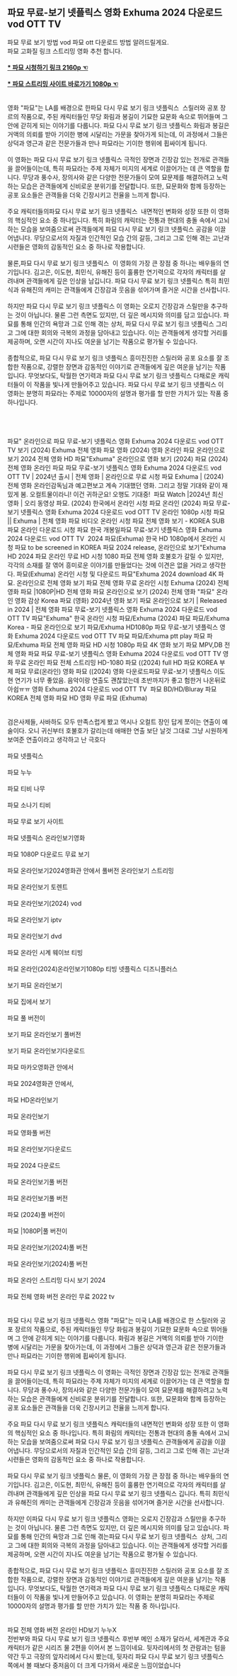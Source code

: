 ## 파묘 무료-보기 넷플릭스 영화 Exhuma 2024 다운로드 vod OTT TV

<div><span>파묘 무료 보기 방법 vod 파묘 ott 다운로드 방법 알려드릴게요.</span></div><div><span>파묘 고화질 링크 스트리밍 영화 추천 합니다.</span></div><div><span><br></span></div><div><span style="font-weight: bold; color: rgb(0, 123, 217);"><a href="http://1080p.kr">* 파묘 시청하기 링크 2160p ☜</a></span></div><div><span><br></span></div><div><span style="font-weight: bold; color: rgb(0, 123, 217);"><a href="http://1080p.kr">* 파묘 스트리밍 사이트 바로가기 1080p ☜</a></span></div><div><span><br></span></div><div><span><br></span></div><div><span>영화 "파묘"는 LA를 배경으로 한파묘 다시 무료 보기 링크 넷플릭스 &nbsp;스릴러와 공포 장르의 작품으로, 주된 캐릭터들인 무당 화림과 봉길이 기묘한 묘문화 속으로 뛰어들며 그 안에 갇히게 되는 이야기를 다룹니다. 파묘 다시 무료 보기 링크 넷플릭스 화림과 봉길은 거액의 의뢰를 받아 기이한 병에 시달리는 가문을 찾아가게 되는데, 이 과정에서 그들은 상덕과 영근과 같은 전문가들과 만나 파묘라는 기이한 행위에 휩싸이게 됩니다.</span></div><div><span><br></span></div><div><span>이 영화는 파묘 다시 무료 보기 링크 넷플릭스 극적인 장면과 긴장감 있는 전개로 관객들을 끌어들이는데, 특히 파묘라는 주제 자체가 미지의 세계로 이끌어가는 데 큰 역할을 합니다. 무당과 풍수사, 장의사와 같은 다양한 전문가들이 모여 묘문제를 해결하려고 노력하는 모습은 관객들에게 신비로운 분위기를 전달합니다. 또한, 묘문화와 함께 등장하는 공포 요소들은 관객들을 더욱 긴장시키고 전율을 느끼게 합니다.</span></div><div><span><br></span></div><div><span>주요 캐릭터들의파묘 다시 무료 보기 링크 넷플릭스 &nbsp;내면적인 변화와 성장 또한 이 영화의 핵심적인 요소 중 하나입니다. 특히 화림의 캐릭터는 전통과 현대의 충돌 속에서 고뇌하는 모습을 보여줌으로써 관객들에게 파묘 다시 무료 보기 링크 넷플릭스 공감을 이끌어냅니다. 무당으로서의 자질과 인간적인 모습 간의 갈등, 그리고 그로 인해 겪는 고난과 시련들은 영화의 감동적인 요소 중 하나로 작용합니다.</span></div><div><span><br></span></div><div><span>물론,파묘 다시 무료 보기 링크 넷플릭스 &nbsp;이 영화의 가장 큰 장점 중 하나는 배우들의 연기입니다. 김고은, 이도현, 최민식, 유해진 등이 훌륭한 연기력으로 각자의 캐릭터를 살려내며 관객들에게 깊은 인상을 남깁니다. 파묘 다시 무료 보기 링크 넷플릭스 특히 최민식과 유해진의 캐미는 관객들에게 긴장감과 웃음을 섞어가며 즐거운 시간을 선사합니다.</span></div><div><span><br></span></div><div><span>하지만 파묘 다시 무료 보기 링크 넷플릭스 이 영화는 오로지 긴장감과 스릴만을 추구하는 것이 아닙니다. 물론 그런 측면도 있지만, 더 깊은 메시지와 의미를 담고 있습니다. 파묘를 통해 인간의 욕망과 그로 인해 겪는 상처, 파묘 다시 무료 보기 링크 넷플릭스 그리고 그에 대한 회의와 극복의 과정을 담아내고 있습니다. 이는 관객들에게 생각할 거리를 제공하며, 오랜 시간이 지나도 여운을 남기는 작품으로 평가될 수 있습니다.</span></div><div><span><br></span></div><div><span>종합적으로, 파묘 다시 무료 보기 링크 넷플릭스 흥미진진한 스릴러와 공포 요소를 잘 조합한 작품으로, 강렬한 장면과 감동적인 이야기로 관객들에게 깊은 여운을 남기는 작품입니다. 무엇보다도, 탁월한 연기력과 파묘 다시 무료 보기 링크 넷플릭스 다채로운 캐릭터들이 이 작품을 빛나게 만들어주고 있습니다. 파묘 다시 무료 보기 링크 넷플릭스 이 영화는 분명히 파묘라는 주제로 10000자의 설명과 평가를 할 만한 가치가 있는 작품 중 하나입니다.</span></div><div><span><br></span></div><div><span><br></span></div><div><span><br></span></div><div><span><br></span></div><div><span>파묘" 온라인으로 파묘 무료-보기 넷플릭스 영화 Exhuma 2024 다운로드 vod OTT TV 보기 (2024) Exhuma 전체 영화 파묘 영화 (2024) 영화 온라인 파묘 온라인으로 보기 2024 전체 영화 HD 파묘"Exhuma" 온라인으로 영화 보기 (2024) 파묘 (2024) 전체 영화 온라인 파묘 파묘 무료-보기 넷플릭스 영화 Exhuma 2024 다운로드 vod OTT TV | 2024년 출시 | 전체 영화 | 온라인으로 무료 시청 파묘 Exhuma | (2024) 전체 영화 온라인감독님과 예고편보고 계속 기대했던 영화. 그리고 정말 기대와 같이 재밌게 봄. 오컬트물이라니! 이건 귀하군요! 오행도 기대중! &nbsp;파묘 Watch |2024년 최신 영화 | 오리 동영상 파묘. (2024) 한국에서 온라인 시청 파묘 온라인 (2024) 파묘 무료-보기 넷플릭스 영화 Exhuma 2024 다운로드 vod OTT TV 온라인 1080p 시청 파묘 || Exhuma | 전체 영화 파묘 비디오 온라인 시청 파묘 전체 영화 보기 - KOREA SUB 파묘 온라인 다운로드 시청 파묘 한국 개봉일파묘 무료-보기 넷플릭스 영화 Exhuma 2024 다운로드 vod OTT TV &nbsp;2024 파묘(Exhuma) 한국 HD 1080p에서 온라인 시청 파묘 to be screened in KOREA 파묘 2024 release, 온라인으로 보기"Exhuma HD 2024 파묘 온라인 무료 HD 시청 1080 파묘 전체 영화 호불호가 갈릴 수 있지만, 각각의 소재를 잘 엮어 흥미로운 이야기를 만들었다는 것에 이견은 없을 거라고 생각한다. 파묘(Exhuma) 온라인 시청 및 다운로드 파묘"Exhuma 2024 download 4K 파묘. 온라인으로 전체 영화 보기 파묘 전체 영화 무료 온라인 시청 Exhuma (2024) 전체 영화 파묘 |1080P|HD 전체 영화 파묘 온라인으로 보기 (2024) 전체 영화 "파묘" 온라인 영화 감상 Korea 파묘 (영화) 2024년 영화 보기 파묘 온라인으로 보기 | Released in 2024 | 전체 영화 파묘 무료-보기 넷플릭스 영화 Exhuma 2024 다운로드 vod OTT TV 파묘"Exhuma" 한국 온라인 시청 파묘/Exhuma (2024) 파묘 파묘/Exhuma Korea - 파묘 온라인으로 보기 파묘/Exhuma HD1080p 파묘 무료-보기 넷플릭스 영화 Exhuma 2024 다운로드 vod OTT TV 파묘 파묘/Exhuma ptt play 파묘 파묘/Exhuma 파묘 전체 영화 파묘 HD 시청 1080p 파묘 4K 영화 보기 파묘 MPV,DB 전체 영화 파묘 파묘 무료-보기 넷플릭스 영화 Exhuma 2024 다운로드 vod OTT TV 영화 무료 온라인 파묘 전체 스트리밍 HD-1080 파묘 ((2024) full HD 파묘 KOREA 부제 파묘 무료(온라인) 영화 파묘 ((2024) 영화 다운로드파묘 무료-보기 넷플릭스 이도현 연기가 너무 좋았음. 음악이랑 연출도 괜찮았는데 초반까지가 좋고 험한거 나온뒤로 아쉽ㅠㅠ 영화 Exhuma 2024 다운로드 vod OTT TV &nbsp;파묘 BD/HD/Bluray 파묘 KOREA 전체 영화 파묘 HD 영화 무료 파묘 (Exhuma) </span></div><div><span><br></span></div><div><span><br></span></div><div><span>검은사제들, 사바하도 모두 만족스럽게 봤고 역시나 오컬트 장인 답게 쪼이는 연출이 예술이다. 오니 귀신부터 호불호가 갈리는데 애매한 연출 보단 날것 그대로 그냥 시원하게 보여준 연출이라고 생각하고 난 극호다</span></div><div><span><br></span></div><div><span>파묘 넷플릭스</span></div><div><span><br></span></div><div><span>파묘 누누</span></div><div><span><br></span></div><div><span>파묘 티비 나무</span></div><div><span><br></span></div><div><span>파묘 소나기 티비</span></div><div><span><br></span></div><div><span>파묘 무료 보기 사이트</span></div><div><span><br></span></div><div><span>파묘 넷플릭스 온라인보기영화</span></div><div><span><br></span></div><div><span>파묘 1080P 다운로드 무료 보기</span></div><div><span><br></span></div><div><span>파묘 온라인보기2024영화관 안에서 풀버전 온라인보기 스트리밍</span></div><div><span><br></span></div><div><span>파묘 온라인보기 토렌트</span></div><div><span><br></span></div><div><span>파묘 온라인보기(2024) vod</span></div><div><span><br></span></div><div><span>파묘 온라인보기 iptv</span></div><div><span><br></span></div><div><span>파묘 온라인보기 dvd</span></div><div><span><br></span></div><div><span>파묘 온라인 시계 웨이브 티빙</span></div><div><span><br></span></div><div><span>파묘 온라인(2024)온라인보기1080p 티빙 넷플릭스 디즈니플러스</span></div><div><span><br></span></div><div><span>보기 파묘 온라인보기</span></div><div><span><br></span></div><div><span>파묘 집에서 보기</span></div><div><span><br></span></div><div><span>파묘 풀 버전이</span></div><div><span><br></span></div><div><span>보기 파묘 온라인보기 풀버전</span></div><div><span><br></span></div><div><span>보기 파묘 온라인보기다운로드</span></div><div><span><br></span></div><div><span>파묘 마카오영화관 안에서</span></div><div><span><br></span></div><div><span>파묘 2024영화관 안에서,</span></div><div><span><br></span></div><div><span>파묘 HD온라인보기</span></div><div><span><br></span></div><div><span>파묘 온라인보기</span></div><div><span><br></span></div><div><span>파묘 영화풀 버전</span></div><div><span><br></span></div><div><span>파묘 온라인보기다운로드</span></div><div><span><br></span></div><div><span>파묘 2024 다운로드</span></div><div><span><br></span></div><div><span>파묘 온라인보기풀 버전</span></div><div><span><br></span></div><div><span>파묘 온라인보기풀 버전</span></div><div><span><br></span></div><div><span>파묘 (2024)풀 버전이</span></div><div><span><br></span></div><div><span>파묘 |1080P|풀 버전이</span></div><div><span><br></span></div><div><span>파묘 온라인보기(2024)풀 버전</span></div><div><span><br></span></div><div><span>파묘 온라인보기(2024)풀 버전</span></div><div><span><br></span></div><div><span>파묘 온라인 스트리밍 다시 보기 2024</span></div><div><span><br></span></div><div><span>파묘 전체 영화 버전 온라인 무료 2022 tv</span></div><div><span><br></span></div><div><span><br></span></div><div><span>파묘 다시 무료 보기 링크 넷플릭스 영화 "파묘"는 미국 LA를 배경으로 한 스릴러와 공포 장르의 작품으로, 주된 캐릭터들인 무당 화림과 봉길이 기묘한 묘문화 속으로 뛰어들며 그 안에 갇히게 되는 이야기를 다룹니다. 화림과 봉길은 거액의 의뢰를 받아 기이한 병에 시달리는 가문을 찾아가는데, 이 과정에서 그들은 상덕과 영근과 같은 전문가들과 만나 파묘라는 기이한 행위에 휩싸이게 됩니다.</span></div><div><span><br></span></div><div><span>파묘 다시 무료 보기 링크 넷플릭스 이 영화는 극적인 장면과 긴장감 있는 전개로 관객들을 끌어들이는데, 특히 파묘라는 주제 자체가 미지의 세계로 이끌어가는 데 큰 역할을 합니다. 무당과 풍수사, 장의사와 같은 다양한 전문가들이 모여 묘문제를 해결하려고 노력하는 모습은 관객들에게 신비로운 분위기를 전달합니다. 또한, 묘문화와 함께 등장하는 공포 요소들은 관객들을 더욱 긴장시키고 전율을 느끼게 합니다.</span></div><div><span><br></span></div><div><span>주요 파묘 다시 무료 보기 링크 넷플릭스 캐릭터들의 내면적인 변화와 성장 또한 이 영화의 핵심적인 요소 중 하나입니다. 특히 화림의 캐릭터는 전통과 현대의 충돌 속에서 고뇌하는 모습을 보여줌으로써 파묘 다시 무료 보기 링크 넷플릭스 관객들에게 공감을 이끌어냅니다. 무당으로서의 자질과 인간적인 모습 간의 갈등, 그리고 그로 인해 겪는 고난과 시련들은 영화의 감동적인 요소 중 하나로 작용합니다.</span></div><div><span><br></span></div><div><span>파묘 다시 무료 보기 링크 넷플릭스 물론, 이 영화의 가장 큰 장점 중 하나는 배우들의 연기입니다. 김고은, 이도현, 최민식, 유해진 등이 훌륭한 연기력으로 각자의 캐릭터를 살려내며 관객들에게 깊은 인상을 파묘 다시 무료 보기 링크 넷플릭스 깁니다. 특히 최민식과 유해진의 캐미는 관객들에게 긴장감과 웃음을 섞어가며 즐거운 시간을 선사합니다.</span></div><div><span><br></span></div><div><span>하지만 이파묘 다시 무료 보기 링크 넷플릭스 영화는 오로지 긴장감과 스릴만을 추구하는 것이 아닙니다. 물론 그런 측면도 있지만, 더 깊은 메시지와 의미를 담고 있습니다. 파묘를 통해 인간의 욕망과 그로 인해 겪는파묘 다시 무료 보기 링크 넷플릭스 &nbsp;상처, 그리고 그에 대한 회의와 극복의 과정을 담아내고 있습니다. 이는 관객들에게 생각할 거리를 제공하며, 오랜 시간이 지나도 여운을 남기는 작품으로 평가될 수 있습니다.</span></div><div><span><br></span></div><div><span>종합적으로, 파묘 다시 무료 보기 링크 넷플릭스 흥미진진한 스릴러와 공포 요소를 잘 조합한 작품으로, 강렬한 장면과 감동적인 이야기로 관객들에게 깊은 여운을 남기는 작품입니다. 무엇보다도, 탁월한 연기력과 파묘 다시 무료 보기 링크 넷플릭스 다채로운 캐릭터들이 이 작품을 빛나게 만들어주고 있습니다. 이 영화는 분명히 파묘라는 주제로 10000자의 설명과 평가를 할 만한 가치가 있는 작품 중 하나입니다.</span></div><div><span><br></span></div><div><span><br></span></div><div><span>파묘 전체 영화 버전 온라인 HD보기 누누X</span></div><div><span>전반부와 파묘 다시 무료 보기 링크 넷플릭스 후반부 메인 소재가 달라서, 세계관과 주요캐릭터가 같은 시리즈 물 2편을 이어서 본 느낌이네요. 뒷자리에서의 첫 관람과는 텀을 약간 두고 극장의 앞자리에서 다시 봤는데, 뒷자리 파묘 다시 무료 보기 링크 넷플릭스 쪽에서 볼 때보다 중저음이 더 크게 다가와서 새로운 느낌이었습니다</span></div><div><br></div><div><br></div>
<!--

**Here are some ideas to get you started:**

🙋‍♀️ A short introduction - what is your organization all about?
🌈 Contribution guidelines - how can the community get involved?
👩‍💻 Useful resources - where can the community find your docs? Is there anything else the community should know?
🍿 Fun facts - what does your team eat for breakfast?
🧙 Remember, you can do mighty things with the power of [Markdown](https://docs.github.com/github/writing-on-github/getting-started-with-writing-and-formatting-on-github/basic-writing-and-formatting-syntax)
-->
